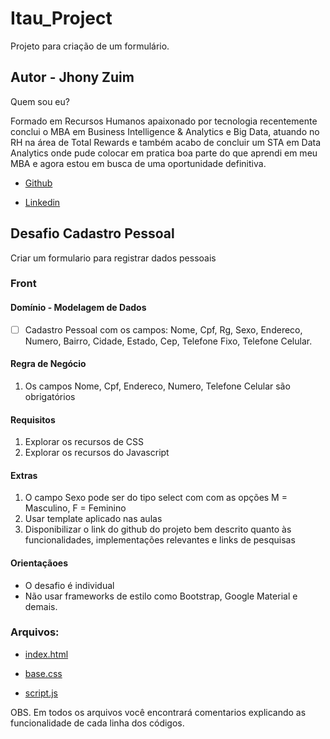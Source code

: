 # Itau_Project
Projeto para criação de um formulário.

## Autor - Jhony Zuim

Quem sou eu?

Formado em Recursos Humanos apaixonado por tecnologia recentemente conclui o MBA em Business Intelligence & Analytics e Big Data, atuando no RH na área de Total Rewards e também acabo de concluir um STA em Data Analytics onde pude colocar em pratica boa parte do que aprendi em meu MBA e agora estou em busca de uma oportunidade definitiva.

- [Github](https://github.com/jhonyzuim)

- [Linkedin](https://www.linkedin.com/in/jhonyzuim/)

## Desafio Cadastro Pessoal
Criar um formulario para registrar dados pessoais

### Front

#### Domínio - Modelagem de Dados

- [ ] Cadastro Pessoal com os campos: Nome, Cpf, Rg, Sexo, Endereco, Numero, Bairro, Cidade, Estado, Cep, Telefone Fixo, Telefone Celular.

#### Regra de Negócio

1. Os campos Nome, Cpf, Endereco, Numero, Telefone Celular são obrigatórios

#### Requisitos
1. Explorar os recursos de CSS
2. Explorar os recursos do Javascript

#### Extras
1. O campo Sexo pode ser do tipo select com com as opções M = Masculino, F = Feminino
2. Usar template aplicado nas aulas
3. Disponibilizar o link do github do projeto bem descrito quanto às funcionalidades, implementações relevantes e links de pesquisas

#### Orientaçãoes
* O desafio é individual
* Não usar frameworks de estilo como Bootstrap, Google Material e demais.

### Arquivos:
- [index.html](https://github.com/jhonyzuim/itau_project/edit/main/index.html)

- [base.css](https://github.com/jhonyzuim/itau_project/edit/main/base.css)

- [script.js](https://github.com/jhonyzuim/itau_project/edit/main/script.js)

OBS. Em todos os arquivos você encontrará comentarios explicando as funcionalidade de cada linha dos códigos.
